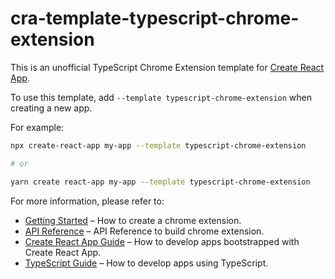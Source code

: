 # cra-template-typescript-chrome-extension

This is an unofficial TypeScript Chrome Extension template for [Create React App](https://github.com/facebook/create-react-app).

To use this template, add `--template typescript-chrome-extension` when creating a new app.

For example:

```sh
npx create-react-app my-app --template typescript-chrome-extension

# or

yarn create react-app my-app --template typescript-chrome-extension
```

For more information, please refer to:

- [Getting Started](https://developer.chrome.com/docs/extensions/mv3/getstarted) – How to create a chrome extension.
- [API Reference](https://developer.chrome.com/docs/extensions/reference) – API Reference to build chrome extension.
- [Create React App Guide](https://create-react-app.dev) – How to develop apps bootstrapped with Create React App.
- [TypeScript Guide](https://www.typescriptlang.org/) – How to develop apps using TypeScript.

